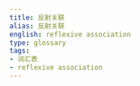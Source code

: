 ```yaml
---
title: 反射关联
alias: 反射关联
english: reflexive association
type: glossary
tags:
- 词汇表
- reflexive association
---
```

